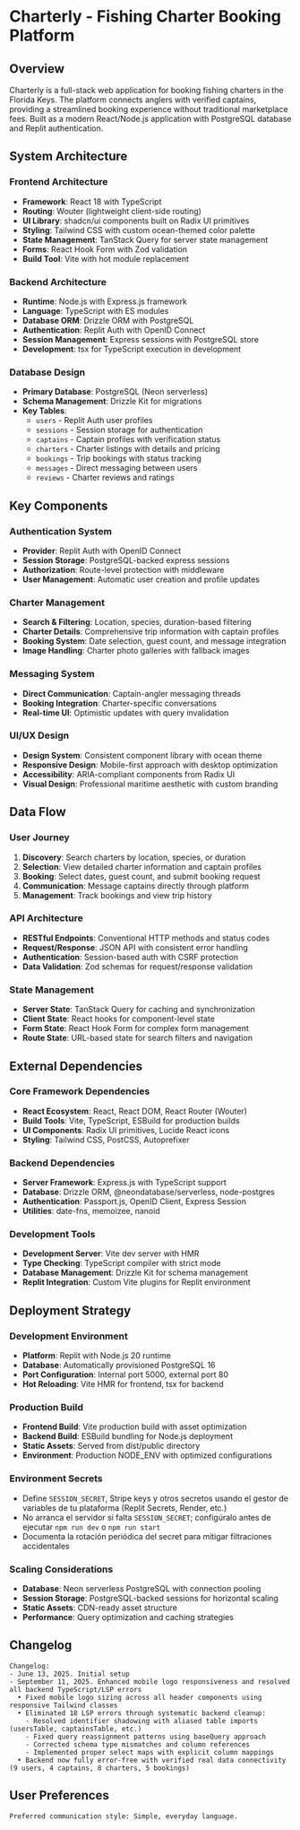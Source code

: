 # Charterly - Fishing Charter Booking Platform

## Overview

Charterly is a full-stack web application for booking fishing charters in the Florida Keys. The platform connects anglers with verified captains, providing a streamlined booking experience without traditional marketplace fees. Built as a modern React/Node.js application with PostgreSQL database and Replit authentication.

## System Architecture

### Frontend Architecture
- **Framework**: React 18 with TypeScript
- **Routing**: Wouter (lightweight client-side routing)
- **UI Library**: shadcn/ui components built on Radix UI primitives
- **Styling**: Tailwind CSS with custom ocean-themed color palette
- **State Management**: TanStack Query for server state management
- **Forms**: React Hook Form with Zod validation
- **Build Tool**: Vite with hot module replacement

### Backend Architecture
- **Runtime**: Node.js with Express.js framework
- **Language**: TypeScript with ES modules
- **Database ORM**: Drizzle ORM with PostgreSQL
- **Authentication**: Replit Auth with OpenID Connect
- **Session Management**: Express sessions with PostgreSQL store
- **Development**: tsx for TypeScript execution in development

### Database Design
- **Primary Database**: PostgreSQL (Neon serverless)
- **Schema Management**: Drizzle Kit for migrations
- **Key Tables**:
  - `users` - Replit Auth user profiles
  - `sessions` - Session storage for authentication
  - `captains` - Captain profiles with verification status
  - `charters` - Charter listings with details and pricing
  - `bookings` - Trip bookings with status tracking
  - `messages` - Direct messaging between users
  - `reviews` - Charter reviews and ratings

## Key Components

### Authentication System
- **Provider**: Replit Auth with OpenID Connect
- **Session Storage**: PostgreSQL-backed express sessions
- **Authorization**: Route-level protection with middleware
- **User Management**: Automatic user creation and profile updates

### Charter Management
- **Search & Filtering**: Location, species, duration-based filtering
- **Charter Details**: Comprehensive trip information with captain profiles
- **Booking System**: Date selection, guest count, and message integration
- **Image Handling**: Charter photo galleries with fallback images

### Messaging System
- **Direct Communication**: Captain-angler messaging threads
- **Booking Integration**: Charter-specific conversations
- **Real-time UI**: Optimistic updates with query invalidation

### UI/UX Design
- **Design System**: Consistent component library with ocean theme
- **Responsive Design**: Mobile-first approach with desktop optimization
- **Accessibility**: ARIA-compliant components from Radix UI
- **Visual Design**: Professional maritime aesthetic with custom branding

## Data Flow

### User Journey
1. **Discovery**: Search charters by location, species, or duration
2. **Selection**: View detailed charter information and captain profiles
3. **Booking**: Select dates, guest count, and submit booking request
4. **Communication**: Message captains directly through platform
5. **Management**: Track bookings and view trip history

### API Architecture
- **RESTful Endpoints**: Conventional HTTP methods and status codes
- **Request/Response**: JSON API with consistent error handling
- **Authentication**: Session-based auth with CSRF protection
- **Data Validation**: Zod schemas for request/response validation

### State Management
- **Server State**: TanStack Query for caching and synchronization
- **Client State**: React hooks for component-level state
- **Form State**: React Hook Form for complex form management
- **Route State**: URL-based state for search filters and navigation

## External Dependencies

### Core Framework Dependencies
- **React Ecosystem**: React, React DOM, React Router (Wouter)
- **Build Tools**: Vite, TypeScript, ESBuild for production builds
- **UI Components**: Radix UI primitives, Lucide React icons
- **Styling**: Tailwind CSS, PostCSS, Autoprefixer

### Backend Dependencies
- **Server Framework**: Express.js with TypeScript support
- **Database**: Drizzle ORM, @neondatabase/serverless, node-postgres
- **Authentication**: Passport.js, OpenID Client, Express Session
- **Utilities**: date-fns, memoizee, nanoid

### Development Tools
- **Development Server**: Vite dev server with HMR
- **Type Checking**: TypeScript compiler with strict mode
- **Database Management**: Drizzle Kit for schema management
- **Replit Integration**: Custom Vite plugins for Replit environment

## Deployment Strategy

### Development Environment
- **Platform**: Replit with Node.js 20 runtime
- **Database**: Automatically provisioned PostgreSQL 16
- **Port Configuration**: Internal port 5000, external port 80
- **Hot Reloading**: Vite HMR for frontend, tsx for backend

### Production Build
- **Frontend Build**: Vite production build with asset optimization
- **Backend Build**: ESBuild bundling for Node.js deployment
- **Static Assets**: Served from dist/public directory
- **Environment**: Production NODE_ENV with optimized configurations

### Environment Secrets
- Define `SESSION_SECRET`, Stripe keys y otros secretos usando el gestor de variables de tu plataforma (Replit Secrets, Render, etc.)
- No arranca el servidor si falta `SESSION_SECRET`; configúralo antes de ejecutar `npm run dev` o `npm run start`
- Documenta la rotación periódica del secret para mitigar filtraciones accidentales

### Scaling Considerations
- **Database**: Neon serverless PostgreSQL with connection pooling
- **Session Storage**: PostgreSQL-backed sessions for horizontal scaling
- **Static Assets**: CDN-ready asset structure
- **Performance**: Query optimization and caching strategies

## Changelog

```
Changelog:
- June 13, 2025. Initial setup
- September 11, 2025. Enhanced mobile logo responsiveness and resolved all backend TypeScript/LSP errors
  • Fixed mobile logo sizing across all header components using responsive Tailwind classes
  • Eliminated 18 LSP errors through systematic backend cleanup:
    - Resolved identifier shadowing with aliased table imports (usersTable, captainsTable, etc.)
    - Fixed query reassignment patterns using baseQuery approach
    - Corrected schema type mismatches and column references
    - Implemented proper select maps with explicit column mappings
  • Backend now fully error-free with verified real data connectivity (9 users, 4 captains, 8 charters, 5 bookings)
```

## User Preferences

```
Preferred communication style: Simple, everyday language.
```